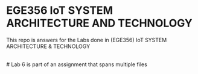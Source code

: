 # EGE356 IoT SYSTEM ARCHITECTURE AND TECHNOLOGY
This repo is answers for the Labs done in (EGE356) IoT SYSTEM ARCHITECTURE & TECHNOLOGY

<br>
# Lab 6 is part of an assignment that spans multiple files
